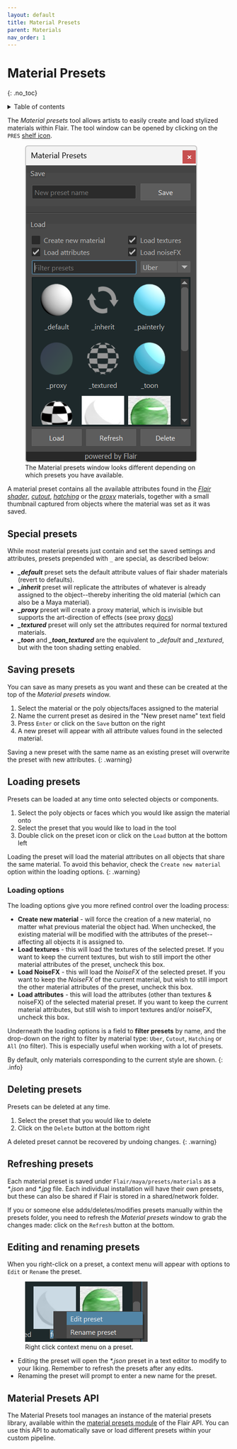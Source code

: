 ```yaml
---
layout: default
title: Material Presets
parent: Materials
nav_order: 1
---
```


# Material Presets
{: .no_toc}

<details close markdown="block">
  <summary>
    Table of contents
  </summary>
  {: .text-delta }
1. TOC
{:toc}
</details>

The _Material presets_ tool allows artists to easily create and load stylized materials within Flair. The tool window can be opened by clicking on the `PRES` [shelf icon](/flair/getting-started/flair-shelf).

<figure class="aio-ui aio-window">
	<img src="/media/materials/presets/material-presets.png" alt="Material presets window">
	<figcaption>The Material presets window looks different depending on which presets you have available.</figcaption>
</figure>

A material preset contains all the available attributes found in the _[Flair shader](../flair-shader)_, _[cutout](../others/#cutout-material)_, _[hatching](../others/#hatching-material)_ or the _[proxy](../proxy-material)_ materials, together with a small thumbnail captured from objects where the material was set as it was saved.


## Special presets
While most material presets just contain and set the saved settings and attributes, presets prepended with `_` are special, as described below:

* _**_default**_ preset sets the default attribute values of flair shader materials (revert to defaults).
* _**_inherit**_ preset will replicate the attributes of whatever is already assigned to the object--thereby inheriting the old material (which can also be a Maya material).
* _**_proxy**_ preset will create a proxy material, which is invisible but supports the art-direction of effects (see proxy [docs](../proxy-material))
* _**_textured**_ preset will only set the attributes required for normal textured materials.
* _**_toon**_ and _**_toon_textured**_ are the equivalent to *_default* and *_textured*, but with the toon shading setting enabled.



## Saving presets
You can save as many presets as you want and these can be created at the top of the _Material presets_ window.
1. Select the material or the poly objects/faces assigned to the material
1. Name the current preset as desired in the "New preset name" text field
1. Press `Enter` or click on the `Save` button on the right
1. A new preset will appear with all attribute values found in the selected material.

Saving a new preset with the same name as an existing preset will overwrite the preset with new attributes.
{: .warning}


## Loading presets
Presets can be loaded at any time onto selected objects or components.
1. Select the poly objects or faces which you would like assign the material onto
1. Select the preset that you would like to load in the tool
1. Double click on the preset icon or click on the `Load` button at the bottom left

Loading the preset will load the material attributes on all objects that share the same material. To avoid this behavior, check the `Create new material` option within the loading options.
{: .warning}

### Loading options
The loading options give you more refined control over the loading process:

* **Create new material** - will force the creation of a new material, no matter what previous material the object had. When unchecked, the existing material will be modified with the attributes of the preset--affecting all objects it is assigned to.
* **Load textures** - this will load the textures of the selected preset. If you want to keep the current textures, but wish to still import the other material attributes of the preset, uncheck this box.
* **Load NoiseFX** - this will load the _NoiseFX_ of the selected preset. If you want to keep the _NoiseFX_ of the current material, but wish to still import the other material attributes of the preset, uncheck this box.
* **Load attributes** - this will load the attributes (other than textures & noiseFX) of the selected material preset. If you want to keep the current material attributes, but still wish to import textures and/or noiseFX, uncheck this box.

Underneath the loading options is a field to **filter presets** by name, and the drop-down on the right to filter by material type: `Uber`, `Cutout`, `Hatching` or `All` (no filter). This is especially useful when working with a lot of presets.

By default, only materials corresponding to the current style are shown.
{: .info}

## Deleting presets
Presets can be deleted at any time.
1. Select the preset that you would like to delete
1. Click on the `Delete` button at the bottom right

 A deleted preset cannot be recovered by undoing changes.
 {: .warning}


## Refreshing presets
Each material preset is saved under `Flair/maya/presets/materials` as a _\*.json_ and _\*.jpg_ file. Each individual installation will have their own presets, but these can also be shared if Flair is stored in a shared/network folder.

If you or someone else adds/deletes/modifies presets manually within the presets folder, you need to refresh the _Material presets_ window to grab the changes made: click on the `Refresh` button at the bottom.

## Editing and renaming presets
When you right-click on a preset, a context menu will appear with options to `Edit` or `Rename` the preset.

<figure class="aio-ui aio-window">
	<img src="/media/materials/presets/material-preset-right-click.png" alt="Right click context menu on a preset">
	<figcaption>Right click context menu on a preset.</figcaption>
</figure>

* Editing the preset will open the _\*.json_ preset in a text editor to modify to your liking. Remember to refresh the presets after any edits.
* Renaming the preset will prompt to enter a new name for the preset.

## Material Presets API

The Material Presets tool manages an instance of the material presets library, available within the [material presets module](/flair/api/material-presets/) of the Flair API. You can use this API to automatically save or load different presets within your custom pipeline.

